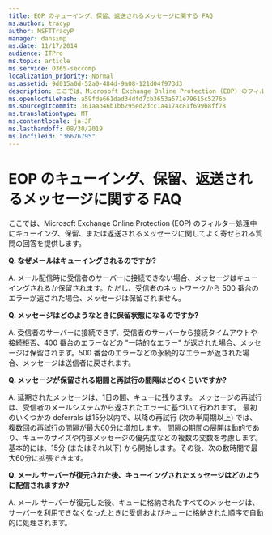 ```yaml
---
title: EOP のキューイング、保留、返送されるメッセージに関する FAQ
ms.author: tracyp
author: MSFTTracyP
manager: dansimp
ms.date: 11/17/2014
audience: ITPro
ms.topic: article
ms.service: O365-seccomp
localization_priority: Normal
ms.assetid: 9d015a0d-52a0-484d-9a08-121d04f973d3
description: ここでは、Microsoft Exchange Online Protection (EOP) のフィルター処理中にキューイング、保留、または返送されるメッセージに関してよく寄せられる質問の回答を提供します。
ms.openlocfilehash: a59fde661dad34dfd7cb3653a571e79615c5276b
ms.sourcegitcommit: 361aab46b1bb295ed2dcc1a417ac81f699b8ff78
ms.translationtype: MT
ms.contentlocale: ja-JP
ms.lasthandoff: 08/30/2019
ms.locfileid: "36676795"
---
```

# <a name="eop-queued-deferred-and-bounced-messages-faq"></a>EOP のキューイング、保留、返送されるメッセージに関する FAQ

ここでは、Microsoft Exchange Online Protection (EOP) のフィルター処理中にキューイング、保留、または返送されるメッセージに関してよく寄せられる質問の回答を提供します。
  
 **Q. なぜメールはキューイングされるのですか?**
  
A. メール配信時に受信者のサーバーに接続できない場合、メッセージはキューイングされるか保留されます。ただし、受信者のネットワークから 500 番台のエラーが返された場合、メッセージは保留されません。
  
 **Q. メッセージはどのようなときに保留状態になるのですか?**
  
A. 受信者のサーバーに接続できず、受信者のサーバーから接続タイムアウトや接続拒否、400 番台のエラーなどの "一時的なエラー" が返された場合、メッセージは保留されます。500 番台のエラーなどの永続的なエラーが返された場合、メッセージは送信者に戻されます。
  
 **Q. メッセージが保留される期間と再試行の間隔はどのくらいですか?**
  
A. 延期されたメッセージは、1日の間、キューに残ります。 メッセージの再試行は、受信者のメールシステムから返されたエラーに基づいて行われます。 最初のいくつかの deferrals は15分以内で、以降の再試行 (次の半周期以上) では、複数回の再試行の間隔が最大60分に増加します。 間隔の期間の展開は動的であり、キューのサイズや内部メッセージの優先度などの複数の変数を考慮します。 基本的には、15分 (またはそれ以下) から開始します。その後、次の数時間で最大60分に拡張できます。
  
 **Q. メール サーバーが復元された後、キューイングされたメッセージはどのように配信されますか?**
  
A. メール サーバーが復元した後、キューに格納されたすべてのメッセージは、サーバーを利用できなくなったときに受信およびキューに格納された順序で自動的に処理されます。
